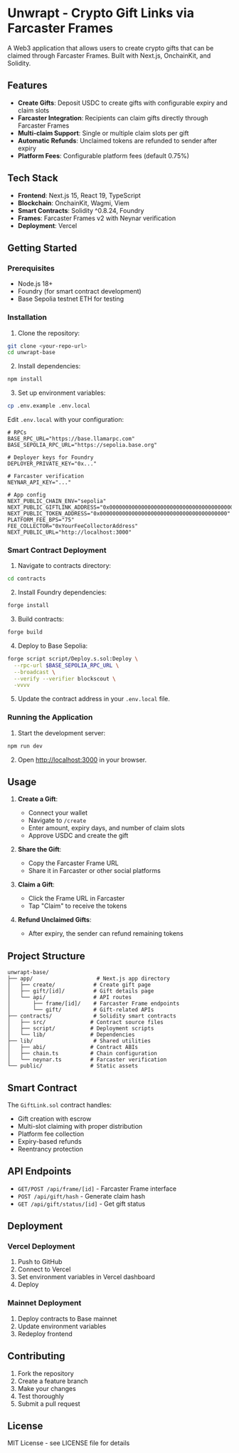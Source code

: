 # Unwrapt - Crypto Gift Links via Farcaster Frames

A Web3 application that allows users to create crypto gifts that can be claimed through Farcaster Frames. Built with Next.js, OnchainKit, and Solidity.

## Features

- **Create Gifts**: Deposit USDC to create gifts with configurable expiry and claim slots
- **Farcaster Integration**: Recipients can claim gifts directly through Farcaster Frames
- **Multi-claim Support**: Single or multiple claim slots per gift
- **Automatic Refunds**: Unclaimed tokens are refunded to sender after expiry
- **Platform Fees**: Configurable platform fees (default 0.75%)

## Tech Stack

- **Frontend**: Next.js 15, React 19, TypeScript
- **Blockchain**: OnchainKit, Wagmi, Viem
- **Smart Contracts**: Solidity ^0.8.24, Foundry
- **Frames**: Farcaster Frames v2 with Neynar verification
- **Deployment**: Vercel

## Getting Started

### Prerequisites

- Node.js 18+ 
- Foundry (for smart contract development)
- Base Sepolia testnet ETH for testing

### Installation

1. Clone the repository:
```bash
git clone <your-repo-url>
cd unwrapt-base
```

2. Install dependencies:
```bash
npm install
```

3. Set up environment variables:
```bash
cp .env.example .env.local
```

Edit `.env.local` with your configuration:
```env
# RPCs
BASE_RPC_URL="https://base.llamarpc.com"
BASE_SEPOLIA_RPC_URL="https://sepolia.base.org"

# Deployer keys for Foundry
DEPLOYER_PRIVATE_KEY="0x..."

# Farcaster verification
NEYNAR_API_KEY="..."

# App config
NEXT_PUBLIC_CHAIN_ENV="sepolia"
NEXT_PUBLIC_GIFTLINK_ADDRESS="0x0000000000000000000000000000000000000000"
NEXT_PUBLIC_TOKEN_ADDRESS="0x0000000000000000000000000000000000000000"
PLATFORM_FEE_BPS="75"
FEE_COLLECTOR="0xYourFeeCollectorAddress"
NEXT_PUBLIC_URL="http://localhost:3000"
```

### Smart Contract Deployment

1. Navigate to contracts directory:
```bash
cd contracts
```

2. Install Foundry dependencies:
```bash
forge install
```

3. Build contracts:
```bash
forge build
```

4. Deploy to Base Sepolia:
```bash
forge script script/Deploy.s.sol:Deploy \
  --rpc-url $BASE_SEPOLIA_RPC_URL \
  --broadcast \
  --verify --verifier blockscout \
  -vvvv
```

5. Update the contract address in your `.env.local` file.

### Running the Application

1. Start the development server:
```bash
npm run dev
```

2. Open [http://localhost:3000](http://localhost:3000) in your browser.

## Usage

1. **Create a Gift**: 
   - Connect your wallet
   - Navigate to `/create`
   - Enter amount, expiry days, and number of claim slots
   - Approve USDC and create the gift

2. **Share the Gift**:
   - Copy the Farcaster Frame URL
   - Share it in Farcaster or other social platforms

3. **Claim a Gift**:
   - Click the Frame URL in Farcaster
   - Tap "Claim" to receive the tokens

4. **Refund Unclaimed Gifts**:
   - After expiry, the sender can refund remaining tokens

## Project Structure

```
unwrapt-base/
├── app/                    # Next.js app directory
│   ├── create/            # Create gift page
│   ├── gift/[id]/         # Gift details page
│   └── api/               # API routes
│       ├── frame/[id]/    # Farcaster Frame endpoints
│       └── gift/          # Gift-related APIs
├── contracts/             # Solidity smart contracts
│   ├── src/              # Contract source files
│   ├── script/           # Deployment scripts
│   └── lib/              # Dependencies
├── lib/                   # Shared utilities
│   ├── abi/              # Contract ABIs
│   ├── chain.ts          # Chain configuration
│   └── neynar.ts         # Farcaster verification
└── public/               # Static assets
```

## Smart Contract

The `GiftLink.sol` contract handles:
- Gift creation with escrow
- Multi-slot claiming with proper distribution
- Platform fee collection
- Expiry-based refunds
- Reentrancy protection

## API Endpoints

- `GET/POST /api/frame/[id]` - Farcaster Frame interface
- `POST /api/gift/hash` - Generate claim hash
- `GET /api/gift/status/[id]` - Get gift status

## Deployment

### Vercel Deployment

1. Push to GitHub
2. Connect to Vercel
3. Set environment variables in Vercel dashboard
4. Deploy

### Mainnet Deployment

1. Deploy contracts to Base mainnet
2. Update environment variables
3. Redeploy frontend

## Contributing

1. Fork the repository
2. Create a feature branch
3. Make your changes
4. Test thoroughly
5. Submit a pull request

## License

MIT License - see LICENSE file for details
